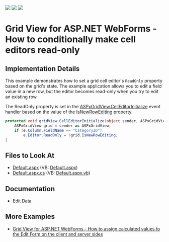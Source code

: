 <!-- default badges list -->
![](https://img.shields.io/endpoint?url=https://codecentral.devexpress.com/api/v1/VersionRange/128535020/22.1.4%2B)
[![](https://img.shields.io/badge/Open_in_DevExpress_Support_Center-FF7200?style=flat-square&logo=DevExpress&logoColor=white)](https://supportcenter.devexpress.com/ticket/details/E5116)
[![](https://img.shields.io/badge/📖_How_to_use_DevExpress_Examples-e9f6fc?style=flat-square)](https://docs.devexpress.com/GeneralInformation/403183)
<!-- default badges end -->
# Grid View for ASP.NET WebForms - How to conditionally make cell editors read-only

## Implementation Details

This example demonstrates how to set a grid cell editor's `ReadOnly` property based on the grid's state. The example application allows you to edit a field value in a new row, but the editor becomes read-only when you try to edit an existing row.

The ReadOnly property is set in the [ASPxGridView.CellEditorInitialize](http://documentation.devexpress.com/#AspNet/DevExpressWebASPxGridViewASPxGridView_CellEditorInitializetopic) event handler based on the value of the [IsNewRowEditing](https://docs.devexpress.com/AspNet/DevExpress.Web.ASPxGridView.IsNewRowEditing) property.

```cs
protected void gridView_CellEditorInitialize(object sender, ASPxGridViewEditorEventArgs e) {
	ASPxGridView grid = sender as ASPxGridView;
	if (e.Column.FieldName == "CategoryID")
		e.Editor.ReadOnly = !grid.IsNewRowEditing;
}
```

## Files to Look At

- [Default.aspx](./CS/Solution/Default.aspx) (VB: [Default.aspx](./VB/Solution/Default.aspx))
- [Default.aspx.cs](./CS/Solution/Default.aspx.cs) (VB: [Default.aspx.vb](./VB/Solution/Default.aspx.vb))

## Documentation

- [Edit Data](https://docs.devexpress.com/AspNet/3712/components/grid-view/concepts/edit-data)

## More Examples

- [Grid View for ASP.NET WebForms - How to assign calculated values to the Edit Form on the client and server sides](https://github.com/DevExpress-Examples/aspxgridview-set-edit-form-values)
